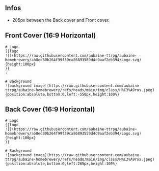 ## Infos
- 285px between the Back cover and Front cover.

## Front Cover (16:9 Horizontal)
```
# Logo
{{logo
![](https://raw.githubusercontent.com/aubaine-ttrpg/aubaine-homebrewery/ab8ed30b264f99f39ca86893559d4c9aaf2eb394/Logo.svg){height:100px}
}}
:

# Background
![background image](https://raw.githubusercontent.com/aubaine-ttrpg/aubaine-homebrewery/refs/heads/main/img/class/H%C3%A9ros.jpeg){position:absolute,bottom:0,left:-550px,height:100%}
```

## Back Cover (16:9 Horizontal)
```
# Logo
{{logo
![](https://raw.githubusercontent.com/aubaine-ttrpg/aubaine-homebrewery/ab8ed30b264f99f39ca86893559d4c9aaf2eb394/Logo.svg){height:100px}
}}

# Background
![background image](https://raw.githubusercontent.com/aubaine-ttrpg/aubaine-homebrewery/refs/heads/main/img/class/H%C3%A9ros.jpeg){position:absolute,bottom:0,left:265px,height:100%}
```